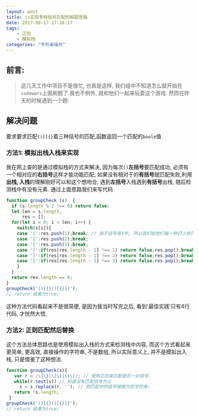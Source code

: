 ```yaml
---
layout: post
title: js实现多种括号匹配的解题思路
date: 2017-08-17 17:28:17
tags:
    - 正则
    - 模拟栈
categories: "字符串操作"
---
```

## 前言:
>这几天工作中项目不是很忙,  也真是这样, 我们组中不知道怎么就开始在`codewars`上面刷题了.我也不例外, 就和他们一起来玩耍这个游戏.
>然而在昨天的时候遇到一个题:

## 解决问题
要求要求匹配`()[]{}`着三种括号的匹配,函数返回一个匹配的`boole`值

### 方法1: 模拟出栈入栈来实现
我在网上查的是通过模拟栈的方式来解决, 因为每次`()`**左括号**要匹配成功, 必须有一个相对应的**右括号**这样才能功能匹配,
如果没有相对于的**有括号**就匹配失败,利用**出栈, 入栈**的理解刚好可以和这个想吻合, 遇到**左括号**入栈遇到**有括号**出栈, 随后检测栈中有没有元素.
通过上面思路我们来写代码
```javascript
function groupCheck (s)  {
  if (s.length % 2 !== 0) return false;
  let len = s.length,
      res = [];
  for(let i = 0; i < len; i++) {
    switch(s[i]){
    case '(':res.push(1);break; // 由于括号有3中, 所以我们给他们每一种打上标签 , 出栈的时候对应标签选择出栈;
    case '[':res.push(2);break;
    case '{':res.push(3);break;
    case ')':if(res[res.length - 1] !== 1) return false;res.pop();break;
    case ']':if(res[res.length - 1] !== 2) return false;res.pop();break;
    case '}':if(res[res.length - 1] !== 3) return false;res.pop();break;
    }
  }
  return res.length == 0;
}
groupCheck('()[{}()[{}]]');
// return 结果为true;
```
这种方法代码看起来不是很简便, 是因为我当时写完之后, 看到'最佳实践'只有4行代码,  才恍然大悟,

### 方法2: 正则匹配然后替换

这个方法总体思路也是使用模拟出入栈的方式来检测栈中内容, 而这个方式看起来更简单, 更高效, 直接操作的字符串, 不是数组,  所以实际意义上, 并不是模拟出入栈, 只是借鉴了这种想法.
```javascript
function groupCheck(s){
   var r = /\{\}|\[\]|\(\)/; // 使用正则来匹配是否一对括号.
   while(r.test(s)) // 知道没有匹配括号为止
     s = s.replace(r, ''); // 把匹配中的括号替换为空字符串;
   return !s.length;
 }
groupCheck('()[{}()[{}]]');
// return 结果为true;
```

